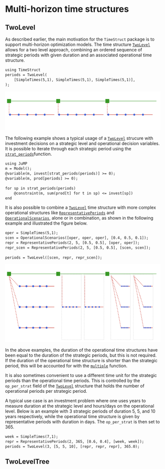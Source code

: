 # Multi-horizon time structures

## TwoLevel

As described earlier, the main motivation for the `TimeStruct` package is to support
multi-horizon optimization models. The time structure [`TwoLevel`](@ref) allows for a two level 
approach, combining an ordered sequence of strategic periods with given duration and an associated operational time structure. 
```@repl ts
using TimeStruct
periods = TwoLevel(
    [SimpleTimes(5,1), SimpleTimes(5,1), SimpleTimes(5,1)], 
);
```

![Illustration of TwoLevel](./../figures/twolevel.png)

The following example shows a typical usage of a [`TwoLevel`](@ref) strucure with investment 
decisions on a strategic level and operational decision variables. It is possible to iterate 
through each strategic period using the [`strat_periods`](@ref)function. 
```@repl ts 
using JuMP
m = Model();
@variable(m, invest[strat_periods(periods)] >= 0);
@variable(m, prod[periods] >= 0);

for sp in strat_periods(periods)
    @constraint(m, sum(prod[t] for t in sp) <= invest[sp])
end
```

It is also possible to combine a [`TwoLevel`](@ref) time structure with more complex
operational structures like [`RepresentativePeriods`](@ref) and [`OperationalScenarios`](@ref),
alone or in combination, as shown in the following example and illustrated the figure below.

```@repl ts
oper = SimpleTimes(5,1);
scen = OperationalScenarios([oper, oper, oper], [0.4, 0.5, 0.1]);
repr = RepresentativePeriods(2, 5, [0.5, 0.5], [oper, oper]);
repr_scen = RepresentativePeriods(2, 5, [0.5, 0.5], [scen, scen]);

periods = TwoLevel([scen, repr, repr_scen]);        
```

![Complex TwoLevel](./../figures/two_complex.png)

In the above examples, the duration of the operational time structures have
been equal to the duration of the strategic periods, but this is not required.
If the duration of the operational time structure is shorter than the strategic
period, this will be accounted for with the [`multiple`](@ref) function.

It is also sometimes convenient to use a different time unit for
the strategic periods than the operational time periods. This is
controlled by the `op_per_strat` field of the [`TwoLevel`](@ref) structure
that holds the number of operational periods per strategic period.

A typical use case is an investment problem where one uses years
to measure duration at the strategic level and hours/days on the operational level.
Below is an example with 3 strategic periods of duration 5, 5, and 10 years 
respectively, while the operational time structure is given by 
representative periods with duration in days. The `op_per_strat` is then set to 365.
```@repl ts
week = SimpleTimes(7,1);
repr = RepresentativePeriods(2, 365, [0.6, 0.4], [week, week]);
periods = TwoLevel(3, [5, 5, 10], [repr, repr, repr], 365.0);
```

## TwoLevelTree